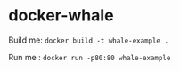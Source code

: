 # docker-whale

Build me: `docker build -t whale-example .`

Run me : `docker run -p80:80 whale-example`
